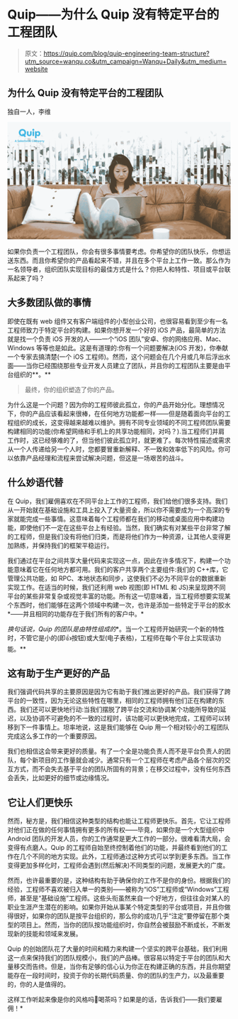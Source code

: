 # Quip——为什么 Quip 没有特定平台的工程团队

> 原文：<https://quip.com/blog/quip-engineering-team-structure?utm_source=wanqu.co&utm_campaign=Wanqu+Daily&utm_medium=website>



## 为什么 Quip 没有特定平台的工程团队

独自一人，李维

![](img/0cf74d19005d35f11e70963f5ce5b5a2.png)

如果你负责一个工程团队，你会有很多事情要考虑。你希望你的团队快乐，你想运送东西。而且你希望你的产品看起来不错，并且在多个平台上工作一致。那么作为一名领导者，组织团队实现目标的最佳方式是什么？你把人和特性、项目或平台联系起来了吗？

## 大多数团队做的事情

即使在既有 web 组件又有客户端组件的小型创业公司，也很容易看到至少有一名工程师致力于特定平台的构建。如果你想开发一个好的 iOS 产品，最简单的方法就是找一个负责 iOS 开发的人——一个“iOS 团队”安卓、你的网络应用、Mac、Windows 等等也是如此。这是有道理的:你有一个问题要解决(iOS 开发)，你奉献一个专家去搞清楚(一个 iOS 工程师)。然而，这个问题会在几个月或几年后浮出水面——当你已经围绕那些专业开发人员建立了团队，并且你的工程团队主要是由平台组织的**。**

> 最终，你的组织塑造了你的产品。

为什么这是一个问题？因为你的工程师彼此孤立，你的产品开始分化。理想情况下，你的产品应该看起来很棒，在任何地方功能都一样——但是随着面向平台的工程组织的成长，这变得越来越难以维护。拥有不同专业领域的不同工程师团队需要构建相同的功能(你希望网络和手机上的共享功能相同，对吗？).当工程师们并肩工作时，这已经够难的了，但当他们彼此孤立时，就更难了。每次特性描述或需求从一个人传递给另一个人时，您都要冒重新解释、不一致和效率低下的风险。你可以依靠产品经理和流程来尝试解决问题，但这是一场艰苦的战斗。

## 什么妙语代替

在 Quip，我们雇佣喜欢在不同平台上工作的工程师，我们给他们很多支持。我们从一开始就在基础设施和工具上投入了大量资金，所以你不需要成为一个高深的专家就能完成一些事情。这意味着每个工程师都在我们的移动或桌面应用中构建功能，即使他们不一定在这些平台上有经验。当然，我们确实有对某些平台非常了解的工程师，但是我们没有将他们归类，而是将他们作为一种资源，让其他人变得更加熟练，并保持我们的框架平稳运行。

我们通过在平台之间共享大量代码来实现这一点，因此在许多情况下，构建一个功能意味着它在任何地方都可用。我们的客户共享两个主要组件:我们的 C++库，它管理公共功能，如 RPC、本地状态和同步，这使我们不必为不同平台的数据重新实现工作。在适当的时候，我们还利用 web 视图(即 HTML 和 JS)来呈现跨不同平台的某些非常复杂或视觉丰富的功能。所有这一切意味着，当工程师想要实现某个东西时，他们能够在这两个领域中构建一次，也许是添加一些特定于平台的胶水*——并且相同的功能存在于我们所有的客户中。*

 *换句话说，Quip 的团队是由特性组成的**。当一个工程师开始研究一个新的特性时，不管它是小的(即👍按钮)或大型(电子表格)，工程师在每个平台上实现该功能。**

## 这有助于生产更好的产品

我们强调代码共享的主要原因是因为它有助于我们推出更好的产品。我们获得了跨平台的一致性，因为无论这些特性在哪里，相同的工程师拥有他们正在构建的东西。我们还可以更快地行动:当我们摆脱了跨平台交流和协调某个功能所导致的延迟，以及协调不可避免的不一致的过程时，该功能可以更快地完成，工程师可以转移到下一件事情上。坦率地说，这是我们能够在 Quip 用一个相对较小的工程团队完成这么多工作的一个重要原因。

我们也相信这会带来更好的质量。有了一个全是功能负责人而不是平台负责人的团队，每个新项目的工作量就会减少。通常只有一个工程师在考虑产品各个层次的交互方式，而不会失去基于平台的团队所固有的背景；在移交过程中，没有任何东西会丢失，比如更好的细节或边缘情况。

## 它让人们更快乐

然而，秘方是，我们相信这种类型的结构也能让工程师更快乐。首先，它让工程师对他们正在做的任何事情拥有更多的所有权——毕竟，如果你是一个大型组织中 Android 团队的开发人员，你的工作通常是更大工作的一部分。很难看清大局，会变得有点磨人。Quip 的工程师自始至终控制着他们的功能，并最终看到他们的工作在几个不同的地方实现。此外，工程师通过这种方式可以学到更多东西。当工作变得更加多样化时，工程师会遇到(然后解决)不同类型的问题，发展更大的广度。

然而，也许最重要的是，这种结构有助于确保你的工作不是你的身份。根据我们的经验，工程师不喜欢被归入单一的类别——被称为“iOS”工程师或“Windows”工程师，甚至是“基础设施”工程师。这些头衔虽然来自一个好地方，但往往会对某人的职业生涯产生潜在的影响。如果你开始从事某个特定类型的平台或项目，并且你做得很好，如果你的团队是按平台组织的，那么你的成功几乎“注定”要停留在那个类型的项目上。然而，当你的团队按功能组织时，你自然会被鼓励不断成长，不断发现新的技能和领域来发展。

Quip 的创始团队花了大量的时间和精力来构建一个坚实的跨平台基础，我们利用这一点来保持我们的团队规模小，我们的产品棒。很容易以特定于平台的团队和大量移交而告终。但是，当你有足够的信心认为你正在构建正确的东西，并且你期望能存在一段时间时，投资于你的长期代码质量、你的团队的生产力，以及最重要的，你的人是值得的。

这样工作听起来像是你的风格吗🍵喝茶吗？如果是的话，告诉我们——我们要雇佣！* 